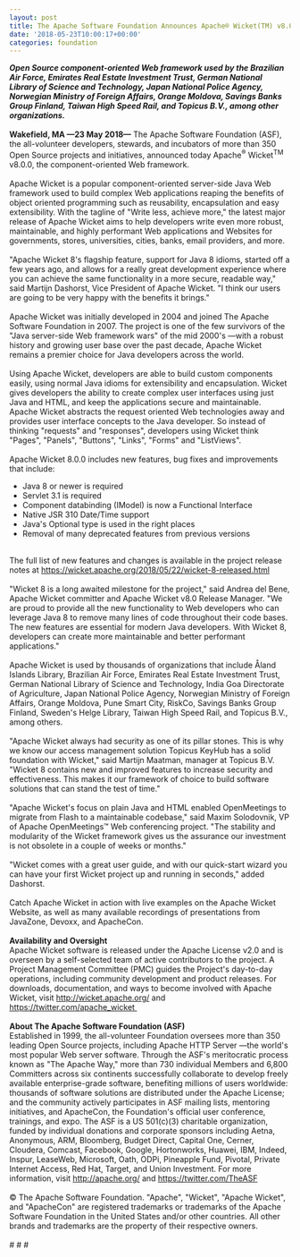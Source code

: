 ```yaml
---
layout: post
title: The Apache Software Foundation Announces Apache® Wicket(TM) v8.0.0
date: '2018-05-23T10:00:17+00:00'
categories: foundation
---
```

<div><strong><em>Open Source component-oriented Web framework used by the Brazilian Air Force, Emirates Real Estate Investment Trust, German National Library of Science and Technology, Japan National Police Agency, Norwegian Ministry of Foreign Affairs, Orange Moldova, Savings Banks Group Finland, Taiwan High Speed Rail, and Topicus B.V., among other organizations.</em></strong></div> 
  <div><strong><br /></strong></div> 
  <div><strong>Wakefield, MA —23 May 2018—</strong> The Apache Software Foundation (ASF), the all-volunteer developers, stewards, and incubators of more than 350 Open Source projects and initiatives, announced today Apache<sup>®</sup> Wicket<sup>TM</sup> v8.0.0, the component-oriented Web framework.</div> 
  <div><br /></div> 
  <div>Apache Wicket is a popular component-oriented server-side Java Web framework used to build complex Web applications reaping the benefits of object oriented programming such as reusability, encapsulation and easy extensibility. With the tagline of &quot;Write less, achieve more,&quot; the latest major release of Apache Wicket aims to help developers write even more robust, maintainable, and highly performant Web applications and Websites for governments, stores, universities, cities, banks, email providers, and more.</div> 
  <div><br /></div> 
  <div>&quot;Apache Wicket 8's flagship feature, support for Java 8 idioms, started off a few years ago, and allows for a really great development experience where you can achieve the same functionality in a more secure, readable way,&quot; said Martijn Dashorst, Vice President of Apache Wicket. &quot;I think our users are going to be very happy with the benefits it brings.&quot;</div> 
  <div><br /></div> 
  <div>Apache Wicket was initially developed in 2004 and joined The Apache Software Foundation in 2007. The project is one of the few survivors of the &quot;Java server-side Web framework wars&quot; of the mid 2000's —with a robust history and growing user base over the past decade, Apache Wicket remains a premier choice for Java developers across the world.</div> 
  <div><br /></div> 
  <div>Using Apache Wicket, developers are able to build custom components easily, using normal Java idioms for extensibility and encapsulation. Wicket gives developers the ability to create complex user interfaces using just Java and HTML, and keep the applications secure and maintainable. Apache Wicket abstracts the request oriented Web technologies away and provides user interface concepts to the Java developer. So instead of thinking &quot;requests&quot; and &quot;responses&quot;, developers using Wicket think &quot;Pages&quot;, &quot;Panels&quot;, &quot;Buttons&quot;, &quot;Links&quot;, &quot;Forms&quot; and &quot;ListViews&quot;.</div> 
  <div><br /></div> 
  <div>Apache Wicket 8.0.0 includes new features, bug fixes and improvements that include:</div> 
  <div> 
    <ul> 
      <li>Java 8 or newer is required</li> 
      <li>Servlet 3.1 is required</li> 
      <li>Component databinding (IModel) is now a Functional Interface</li> 
      <li>Native JSR 310 Date/Time support</li> 
      <li>Java's Optional type is used in the right places</li> 
      <li>Removal of many deprecated features from previous versions</li> 
    </ul> 
  </div> 
  <div><br /></div> 
  <div>The full list of new features and changes is available in the project release notes at <a href="https://wicket.apache.org/2018/05/22/wicket-8-released.html">https://wicket.apache.org/2018/05/22/wicket-8-released.html</a></div> 
  <div><br /></div> 
  <div>&quot;Wicket 8 is a long awaited milestone for the project,&quot; said Andrea del Bene, Apache Wicket committer and Apache Wicket v8.0 Release Manager. &quot;We are proud to provide all the new functionality to Web developers who can leverage Java 8 to remove many lines of code throughout their code bases. The new features are essential for modern Java developers. With Wicket 8, developers can create more maintainable and better performant applications.&quot;</div> 
  <div><br /></div> 
  <div>Apache Wicket is used by thousands of organizations that include Åland Islands Library, Brazilian Air Force, Emirates Real Estate Investment Trust, German National Library of Science and Technology, India Goa Directorate of Agriculture, Japan National Police Agency, Norwegian Ministry of Foreign Affairs, Orange Moldova, Pune Smart City, RiskCo, Savings Banks Group Finland, Sweden's Helge Library, Taiwan High Speed Rail, and Topicus B.V., among others.</div> 
  <div><br /></div> 
  <div>&quot;Apache Wicket always had security as one of its pillar stones. This is why we know our access management solution Topicus KeyHub has a solid foundation with Wicket,&quot; said Martijn Maatman, manager at Topicus B.V. &quot;Wicket 8 contains new and improved features to increase security and effectiveness. This makes it our framework of choice to build software solutions that can stand the test of time.&quot;</div> 
  <div><br /></div> 
  <div>&quot;Apache Wicket's focus on plain Java and HTML enabled OpenMeetings to migrate from Flash to a maintainable codebase,&quot; said Maxim Solodovnik, VP of Apache OpenMeetings™ Web conferencing project. &quot;The stability and modularity of the Wicket framework gives us the assurance our investment is not obsolete in a couple of weeks or months.&quot;</div> 
  <div><br /></div> 
  <div>&quot;Wicket comes with a great user guide, and with our quick-start wizard you can have your first Wicket project up and running in seconds,&quot; added Dashorst.</div> 
  <div><br /></div> 
  <div>Catch Apache Wicket in action with live examples on the Apache Wicket Website, as well as many available recordings of presentations from JavaZone, Devoxx, and ApacheCon.</div> 
  <div><br /></div> 
  <div><strong>Availability and Oversight</strong></div> 
  <div>Apache Wicket software is released under the Apache License v2.0 and is overseen by a self-selected team of active contributors to the project. A Project Management Committee (PMC) guides the Project's day-to-day operations, including community development and product releases. For downloads, documentation, and ways to become involved with Apache Wicket, visit <a href="http://wicket.apache.org/">http://wicket.apache.org/</a> and <a href="https://twitter.com/apache_wicket">https://twitter.com/apache_wicket&nbsp;</a></div> 
  <div><br /></div> 
  <div><strong>About The Apache Software Foundation (ASF)</strong></div> 
  <div>Established in 1999, the all-volunteer Foundation oversees more than 350 leading Open Source projects, including Apache HTTP Server —the world's most popular Web server software. Through the ASF's meritocratic process known as &quot;The Apache Way,&quot; more than 730 individual Members and 6,800 Committers across six continents successfully collaborate to develop freely available enterprise-grade software, benefiting millions of users worldwide: thousands of software solutions are distributed under the Apache License; and the community actively participates in ASF mailing lists, mentoring initiatives, and ApacheCon, the Foundation's official user conference, trainings, and expo. The ASF is a US 501(c)(3) charitable organization, funded by individual donations and corporate sponsors including Aetna, Anonymous, ARM, Bloomberg, Budget Direct, Capital One, Cerner, Cloudera, Comcast, Facebook, Google, Hortonworks, Huawei, IBM, Indeed, Inspur, LeaseWeb, Microsoft, Oath, ODPi, Pineapple Fund, Pivotal, Private Internet Access, Red Hat, Target, and Union Investment. For more information, visit <a href="http://apache.org/">http://apache.org/</a> and <a href="https://twitter.com/TheASF">https://twitter.com/TheASF</a></div> 
  <div><br /></div> 
  <div>© The Apache Software Foundation. &quot;Apache&quot;, &quot;Wicket&quot;, &quot;Apache Wicket&quot;, and &quot;ApacheCon&quot; are registered trademarks or trademarks of the Apache Software Foundation in the United States and/or other countries. All other brands and trademarks are the property of their respective owners.</div> 
  <div><br /></div> 
  <div># # #</div>
